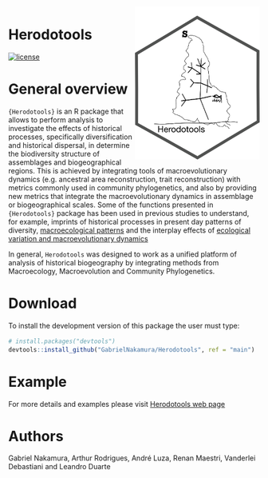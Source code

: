 
<!-- README.md is generated from README.Rmd. Please edit that file -->

<img src="man/figures/logo_herodotools.png" alt="package logo with a map and a phylogeny inside" width="250px" align="right"/>

# Herodotools

<!-- [![CRAN_Status_Badge](https://www.r-pkg.org/badges/version/FishPhyloMaker)](https://cran.r-project.org/package=FishPhyloMaker) -->
<!-- [![DOI](https://zenodo.org/badge/336899540.svg)](https://zenodo.org/badge/latestdoi/336899540) -->

[![license](https://img.shields.io/github/license/mashape/apistatus.svg)](https://choosealicense.com/licenses/mit/)

# General overview

`{Herodotools}` is an R package that allows to perform analysis to
investigate the effects of historical processes, specifically
diversification and historical dispersal, in determine the biodiversity
structure of assemblages and biogeographical regions. This is achieved
by integrating tools of macroevolutionary dynamics (e.g. ancestral area
reconstruction, trait reconstruction) with metrics commonly used in
community phylogenetics, and also by providing new metrics that
integrate the macroevolutionary dynamics in assemblage or
biogeographical scales. Some of the functions presented in
`{Herodotools}` package has been used in previous studies to understand,
for example, imprints of historical processes in present day patterns of
diversity, [macroecological
patterns](https://academic.oup.com/biolinnean/article-abstract/134/1/57/6297962)
and the interplay effects of [ecological variation and macroevolutionary
dynamics](https://onlinelibrary.wiley.com/doi/full/10.1002/ece3.8476#:~:text=We%20found%20that%20environmentally%20heterogeneous,diet%20transitions%20in%20sigmodontine%20rodents.)

In general, `Herodotools` was designed to work as a unified platform of
analysis of historical biogeography by integrating methods from
Macroecology, Macroevolution and Community Phylogenetics.

# Download

To install the development version of this package the user must type:

``` r
# install.packages("devtools")
devtools::install_github("GabrielNakamura/Herodotools", ref = "main")
```

# Example

For more details and examples please visit [Herodotools web
page](https://gabrielnakamura.github.io/Herodotools/)

# Authors

Gabriel Nakamura, Arthur Rodrigues, André Luza, Renan Maestri, Vanderlei
Debastiani and Leandro Duarte
